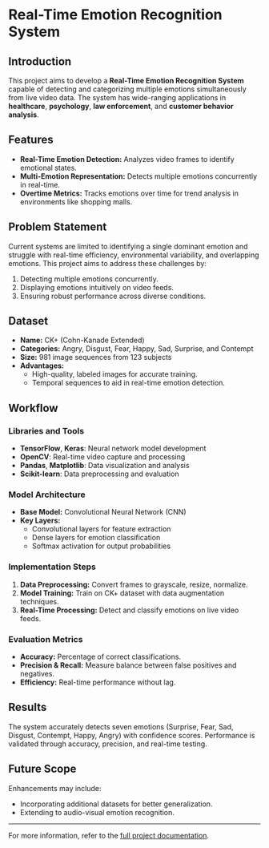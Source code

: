 # Real-Time Emotion Recognition System

## Introduction
This project aims to develop a **Real-Time Emotion Recognition System** capable of detecting and categorizing multiple emotions simultaneously from live video data. The system has wide-ranging applications in **healthcare**, **psychology**, **law enforcement**, and **customer behavior analysis**.

## Features
- **Real-Time Emotion Detection:** Analyzes video frames to identify emotional states.
- **Multi-Emotion Representation:** Detects multiple emotions concurrently in real-time.
- **Overtime Metrics:** Tracks emotions over time for trend analysis in environments like shopping malls.

## Problem Statement
Current systems are limited to identifying a single dominant emotion and struggle with real-time efficiency, environmental variability, and overlapping emotions. This project aims to address these challenges by:
1. Detecting multiple emotions concurrently.
2. Displaying emotions intuitively on video feeds.
3. Ensuring robust performance across diverse conditions.

## Dataset
- **Name:** CK+ (Cohn-Kanade Extended)  
- **Categories:** Angry, Disgust, Fear, Happy, Sad, Surprise, and Contempt  
- **Size:** 981 image sequences from 123 subjects  
- **Advantages:**  
  - High-quality, labeled images for accurate training.  
  - Temporal sequences to aid in real-time emotion detection.

## Workflow
### Libraries and Tools
- **TensorFlow**, **Keras**: Neural network model development  
- **OpenCV**: Real-time video capture and processing  
- **Pandas**, **Matplotlib**: Data visualization and analysis  
- **Scikit-learn**: Data preprocessing and evaluation  

### Model Architecture
- **Base Model:** Convolutional Neural Network (CNN)  
- **Key Layers:**  
  - Convolutional layers for feature extraction  
  - Dense layers for emotion classification  
  - Softmax activation for output probabilities  

### Implementation Steps
1. **Data Preprocessing:** Convert frames to grayscale, resize, normalize.  
2. **Model Training:** Train on CK+ dataset with data augmentation techniques.  
3. **Real-Time Processing:** Detect and classify emotions on live video feeds.

### Evaluation Metrics
- **Accuracy:** Percentage of correct classifications.  
- **Precision & Recall:** Measure balance between false positives and negatives.  
- **Efficiency:** Real-time performance without lag.

## Results
The system accurately detects seven emotions (Surprise, Fear, Sad, Disgust, Contempt, Happy, Angry) with confidence scores. Performance is validated through accuracy, precision, and real-time testing.

## Future Scope
Enhancements may include:
- Incorporating additional datasets for better generalization.
- Extending to audio-visual emotion recognition.

---
For more information, refer to the [full project documentation](https://docs.google.com/document/d/1jYTd3KCe-QZJcUyXkPg87sTf2-1CMEJQwJ5c_USx-B4/edit?usp=sharing).

